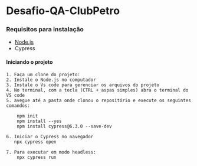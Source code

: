 # Desafio-QA-ClubPetro

### Requisitos para instalação ###

* [Node.js](https://nodejs.org/en/)
* Cypress

#### Iniciando o projeto ####
```
1. Faça um clone do projeto:
2. Instale o Node.js no computador
3. Instale o Vs code para gerenciar os arquivos do projeto
4. No terminal, com a tecla (CTRL + aspas simples) abra o terminal do VS code
5. avegue até a pasta onde clonou o repositório e execute os seguintes comandos:

    npm init
    npm install --yes
    npm install cypress@6.3.0 --save-dev

6. Iniciar o Cypress no navegador
   npx cypress open

7. Para executar em modo headless:
    npx cypress run
```
